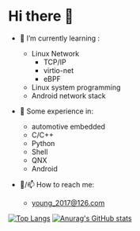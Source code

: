 # Hi there 👋

- 🌱 I’m currently learning :
  - Linux Network
    - TCP/IP
    - virtio-net
    - eBPF
  - Linux system programming
  - Android network stack

- 🏢 Some experience in:
  - automotive embedded
  - C/C++
  - Python
  - Shell
  - QNX
  - Android
  
- 💬/📫 How to reach me:
  - young_2017@126.com



[![Top Langs](https://github-readme-stats.vercel.app/api/top-langs/?username=Sphinxes0o0&layout=compact)](https://github.com/anuraghazra/github-readme-stats)
[![Anurag's GitHub stats](https://github-readme-stats.vercel.app/api?username=Sphinxes0o0&layout=compact)](https://github.com/anuraghazra/github-readme-stats)
